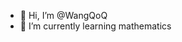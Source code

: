 - 👋 Hi, I’m @WangQoQ
- 🌱 I’m currently learning mathematics

<!---
WangQoQ/WangQoQ is a ✨ special ✨ repository because its `README.md` (this file) appears on your GitHub profile.
You can click the Preview link to take a look at your changes.
--->
